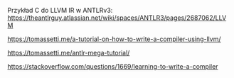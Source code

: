 Przykład C do LLVM IR w ANTLRv3:
https://theantlrguy.atlassian.net/wiki/spaces/ANTLR3/pages/2687062/LLVM


https://tomassetti.me/a-tutorial-on-how-to-write-a-compiler-using-llvm/

https://tomassetti.me/antlr-mega-tutorial/

https://stackoverflow.com/questions/1669/learning-to-write-a-compiler
